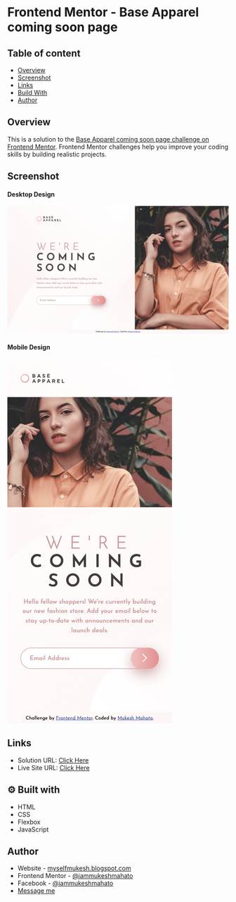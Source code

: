 # Frontend Mentor - Base Apparel coming soon page

## Table of content

-  [Overview](#Overview)
-  [Screenshot](#Screenshot)
-  [Links](#links)
-  [Build With](#⚙-built-with)
-  [Author](#author)

## Overview

This is a solution to the [Base Apparel coming soon page challenge on Frontend Mentor](https://www.frontendmentor.io/challenges/base-apparel-coming-soon-page-5d46b47f8db8a7063f9331a0). Frontend Mentor challenges help you improve your coding skills by building realistic projects.

## Screenshot

#### Desktop Design

![Huddle landing page](./design/desktop-design.png)

#### Mobile Design

<img src="./design/mobile-design.png" width="375px">

## Links

-  Solution URL: [Click Here](https://www.frontendmentor.io/solutions/nft-preview-card-component-using-html-and-css-owVJujYs59)
-  Live Site URL: [Click Here](https://iammukeshmahato.github.io/base-apparel-coming-soon/)

## ⚙ Built with

-  HTML
-  CSS
-  Flexbox
-  JavaScript

## Author

-  Website - [myselfmukesh.blogspot.com](https://myselfmukesh.blogspot.com/)
-  Frontend Mentor - [@iammukeshmahato](https://www.frontendmentor.io/profile/iammukeshmahato)
-  Facebook - [@iammukeshmahato](https://www.facebook.com/iammukeshmahato)
-  [Message me](https://m.me/iammukeshmahato)

